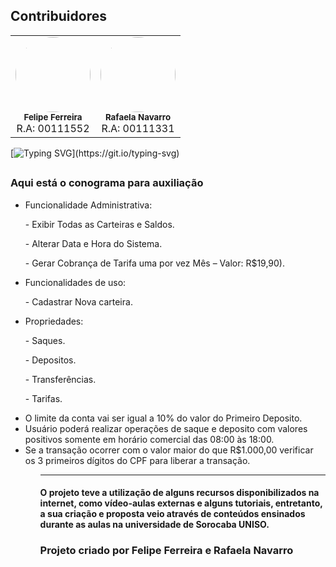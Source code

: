 ## Contribuidores

<div align="center">
    <table>
        <tr>
            <td align="center">
                <img style="border-radius: 50%;" src="https://github.com/brfelipeferreira.png?size=200" width="120px;" alt=""/>
                <br/><sub><b>Felipe Ferreira</b></sub></a><br/>
                <a title="">R.A: 00111552</a>
            </td>
            <td align="center">
                <img style="border-radius: 50%;" src="https://github.com/rafastrombeck.png?size=200" width="120px;" alt=""/>
                <br/><sub><b>Rafaela Navarro</b></sub></a><br/>
                <a title="">R.A: 00111331</a>
            </td>
        </tr>
    </table>
</div>

[![Typing SVG](https://readme-typing-svg.herokuapp.com/?color=FFFFFF&size=35&center=true&vCenter=true&width=1000&lines=Engenharia+da+Computação;Carteira+Digital;)](https://git.io/typing-svg)

##

<h3>Aqui está o conograma para auxiliação</h3>
<ul>
    <li>Funcionalidade Administrativa:
        <p>- Exibir Todas as Carteiras e Saldos.</p>
        <p>- Alterar Data e Hora do Sistema.</p>				
        <p>- Gerar Cobrança de Tarifa uma por vez Mês – Valor: R$19,90).</p>
    </li>
    <li>Funcionalidades de uso:
        <p>- Cadastrar Nova carteira.</p>
    </li>
    <li>Propriedades:
        <p>- Saques.</p>
        <p>- Depositos.</p>
        <p>- Transferências.</p>
        <p>- Tarifas.</p>
    </li>
    <li>O limite da conta vai ser igual a 10% do valor do Primeiro Deposito.</li>
    <li>Usuário poderá realizar operações de saque e deposito com valores positivos somente em horário comercial das 08:00 às 18:00.</li>
    <li>Se a transação ocorrer com o valor maior do que R$1.000,00 verificar os 3 primeiros dígitos do CPF para liberar a transação.</li>
<ul>

<hr/>

<h4>O projeto teve a utilização de alguns recursos disponibilizados na internet, como vídeo-aulas externas e alguns tutoriais, entretanto, a sua criação e proposta veio através de conteúdos ensinados durante as aulas na universidade de Sorocaba UNISO.<h4>

<h3>Projeto criado por Felipe Ferreira e Rafaela Navarro</h3>
